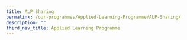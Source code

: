 ```yaml
---
title: ALP Sharing
permalink: /our-programmes/Applied-Learning-Programme/ALP-Sharing/
description: ""
third_nav_title: Applied Learning Programme
---
```

